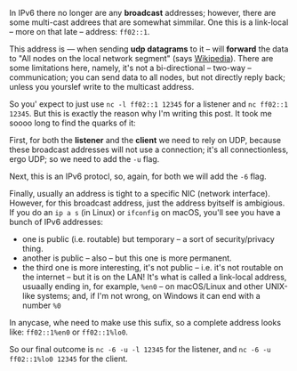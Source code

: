In  IPv6 there no longer are any __broadcast__ addresses; however, there are some multi-cast addrees that are somewhat simmilar.
One this is a link-local – more on that late – address: `ff02::1`.

This address is — when sending __udp datagrams__ to it – will __forward__ the data to "All nodes on the local network segment" (says [Wikipedia](https://en.wikipedia.org/wiki/Multicast_address)). There are some limitations here, namely, it's not a bi-directional – two-way – communication; you can send data to all nodes, but not directly reply back; unless you yourslef write to the multicast address.

So you' expect to just use `nc -l ff02::1 12345` for a listener and `nc ff02::1 12345`. But this is exactly the reason why I'm writing this post.
It took me soooo long to find the quarks of it:

First, for both the __listener__ and the __client__ we need to rely on UDP, because these broadcast addresses will not use a connection; it's all connectionless, ergo UDP; so we need to add the `-u` flag.

Next, this is an IPv6 protocl, so, again, for both we will add the `-6` flag.

Finally, usually an address is tight to a specific NIC (network interface). However, for this broadcast address, just the address byitself is ambigious.
If you do an `ip a s` (in Linux) or `ifconfig` on macOS, you'll see you have a bunch of IPv6 addresses:
- one is public (i.e. routable) but temporary – a sort of security/privacy thing.
- another is public – also – but this one is more permanent.
- the third one is more interesting, it's not public – i.e. it's not routable on the internet – but it is on the LAN! It's what is called a link-local address, usuaally ending in, for example,  `%en0` – on macOS/Linux and other UNIX-like systems; and, if I'm not wrong, on Windows it can end with a number `%0`


In anycase, whe need to make use this sufix, so a complete address looks like: `ff02::1%en0` or `ff02::1%lo0`.

So our final outcome is `nc -6 -u -l 12345` for the listener, and `nc -6 -u ff02::1%lo0 12345` for the client.